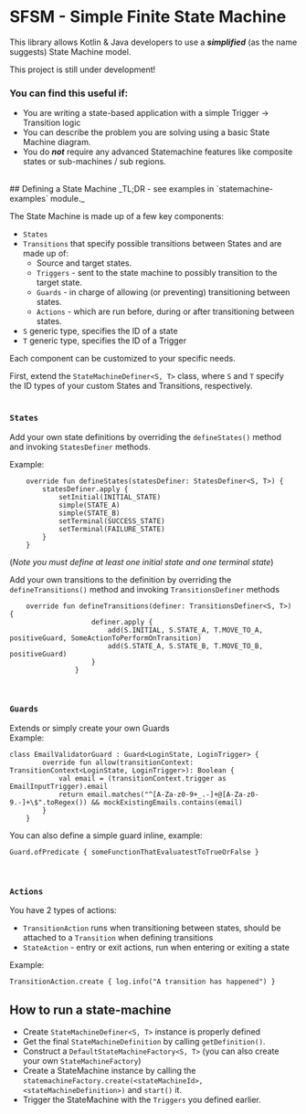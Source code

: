 # SFSM - Simple Finite State Machine 
This library allows Kotlin & Java developers to use  a _**simplified**_ (as the name suggests) State Machine model.

This project is still under development!

### You can find this useful if:
* You are writing a state-based application with a simple Trigger -> Transition logic
* You can describe the problem you are solving using a basic State Machine diagram.
* You do _**not**_ require any advanced Statemachine features like composite states or sub-machines / sub regions.
<br>
## Defining a State Machine
 _TL;DR - see examples in `statemachine-examples` module._  

The State Machine is made up of a few key components:
* `States` 
* `Transitions` that specify possible transitions between States and are made up of:
  * Source and target states. 
  * `Triggers` - sent to the state machine to possibly transition to the target state.
  * `Guards` - in charge of allowing (or preventing) transitioning between states.
  * `Actions` - which are run before, during or after transitioning between states.
* `S` generic type, specifies the ID of a state
* `T` generic type, specifies the ID of a Trigger

Each component can be customized to your specific needs.


First, extend the `StateMachineDefiner<S, T>` class, where `S` and `T` specify the ID types of your custom States and Transitions, respectively.
<br><br>
### `States`
Add your own state definitions by overriding the `defineStates()` method and invoking `StatesDefiner` methods.

Example:
```agsl
    override fun defineStates(statesDefiner: StatesDefiner<S, T>) {
        statesDefiner.apply {
            setInitial(INITIAL_STATE)
            simple(STATE_A)
            simple(STATE_B)
            setTerminal(SUCCESS_STATE)
            setTerminal(FAILURE_STATE)
        }
    }
```
(_Note you must define at least one initial state and one terminal state_)

Add your own transitions to the definition by overriding the  `defineTransitions()` method and invoking `TransitionsDefiner` methods
```agsl
    override fun defineTransitions(definer: TransitionsDefiner<S, T>) {
                    definer.apply {
                        add(S.INITIAL, S.STATE_A, T.MOVE_TO_A, positiveGuard, SomeActionToPerformOnTransition)
                        add(S.STATE_A, S.STATE_B, T.MOVE_TO_B, positiveGuard)
                    }
                }
```

<br>

### `Guards`
Extends or simply create your own Guards<br>
Example:
```
class EmailValidatorGuard : Guard<LoginState, LoginTrigger> {
        override fun allow(transitionContext: TransitionContext<LoginState, LoginTrigger>): Boolean {
            val email = (transitionContext.trigger as EmailInputTrigger).email
            return email.matches("^[A-Za-z0-9+_.-]+@[A-Za-z0-9.-]+\$".toRegex()) && mockExistingEmails.contains(email)
        }
    }
```
You can also define a simple guard inline, example:
```agsl
Guard.ofPredicate { someFunctionThatEvaluatestToTrueOrFalse }
```
<br> 

### `Actions` 
You have 2 types of actions:
* `TransitionAction` runs when transitioning between states, should be attached to a `Transition` when defining transitions
* `StateAction` - entry or exit actions, run when entering or exiting a state

Example:
```
TransitionAction.create { log.info("A transition has happened") }
```


## How to run a state-machine
* Create `StateMachineDefiner<S, T>` instance is properly defined<br>
* Get the final `StateMachineDefinition` by calling `getDefinition()`.
* Construct a `DefaultStateMachineFactory<S, T>` (you can also create your own `StateMachineFactory`) 
* Create a StateMachine instance by calling the `statemachineFactory.create(<stateMachineId>, <stateMachineDefinition>)` and `start()` it.
* Trigger the StateMachine with the `Triggers` you defined earlier.